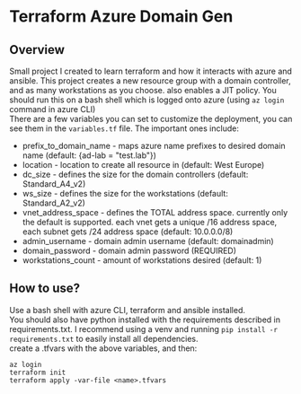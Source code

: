 # Terraform Azure Domain Gen
## Overview
Small project I created to learn terraform and how it interacts with azure and ansible.
This project creates a new resource group with a domain controller, and as many workstations as you choose. also enables a JIT policy.
You should run this on a bash shell which is logged onto azure (using `az login` command in azure CLI)  
There are a few variables you can set to customize the deployment, you can see them in the `variables.tf` file. The important ones include:  
* prefix_to_domain_name - maps azure name prefixes to desired domain name (default: {ad-lab = "test.lab"})
* location - location to create all resource in (default: West Europe)
* dc_size - defines the size for the domain controllers (default: Standard_A4_v2)  
* ws_size - defines the size for the workstations (default: Standard_A2_v2)  
* vnet_address_space - defines the TOTAL address space. currently only the default is supported. each vnet gets a unique /16 address space, each subnet gets /24 address space (default: 10.0.0.0/8)  
* admin_username - domain admin username (default: domainadmin)
* domain_password - domain admin password (REQUIRED)
* workstations_count - amount of workstations desired (default: 1)  
## How to use?
Use a bash shell with azure CLI, terraform and ansible installed.  
You should also have python installed with the requirements described in requirements.txt. I recommend using a venv and running `pip install -r requirements.txt` to easily install all dependencies.  
create a .tfvars with the above variables, and then:
```
az login
terraform init
terraform apply -var-file <name>.tfvars
```
